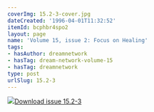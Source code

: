 ```yaml
---
coverImg: 15.2-3-cover.jpg
dateCreated: '1996-04-01T11:32:52'
itemId: bcphbr4spo2
layout: page
name: 'Volume 15, issue 2: Focus on Healing'
tags:
- hasAuthor: dreamnetwork
- hasTag: dream-network-volume-15
- hasTag: dreamnetwork
type: post
urlSlug: 15.2-3
---
```

<img class="card-journal-img" src="../images/15.2-3-rect.jpg"/><a href="../files/pdfs/Volume_15/15.2-3-Dream-Network-Vol-15-No-3_de-skew.pdf" download="">Download issue 15.2-3</a>